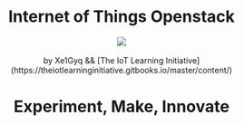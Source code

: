 <h1><center><b>Internet of Things Openstack</b></center></h1>

<center><img src="https://pbs.twimg.com/media/ChA-gj0UcAQ94Pr.png"></center>
<br>

<center>by Xe1Gyq && [The IoT Learning Initiative](https://theiotlearninginitiative.gitbooks.io/master/content/)</center>


<center><h1><b>Experiment, Make, Innovate</b></h1></center>
